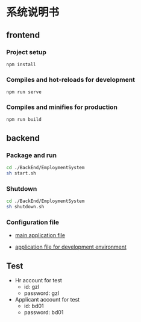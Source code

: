 # 系统说明书



## frontend

### Project setup

```
npm install
```

### Compiles and hot-reloads for development

```
npm run serve
```

### Compiles and minifies for production

```
npm run build
```



## backend

### Package and run

```bash
cd ./BackEnd/EmploymentSystem
sh start.sh
```

### Shutdown

```bash
cd ./BackEnd/EmploymentSystem
sh shutdown.sh
```

### Configuration file

- [main application file](./BackEnd/EmploymentSystem/src/main/resources/application.yml)

- [application file for development environment](./BackEnd/EmploymentSystem/src/main/resources/application-dev.yml)

  

## Test

- Hr account for test
  - id: gzl
  - password: gzl
- Applicant account for test
  - id: bd01
  - password: bd01